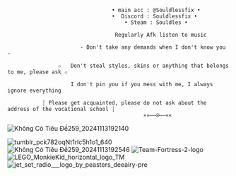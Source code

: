  
                                     • main acc : @Souldlessfix •
                                     •  Discord : Souldlessfix • 
                                         • Steam : Souldles •
                                
                                      Regularly Afk listen to music
                                      
                           - Don't take any demands when I don't know you -
                           
                    ✩   Don't steal styles, skins or anything that belongs to me, please ask ✩
                    
                        I don't pin you if you mess with me, I always ignore everything
                        
               ┆ Please get acquainted, please do not ask about the address of the vocational school ┆
                                               »»——⍟——««


   ![Không Có Tiêu Đề259_20241113192140](https://github.com/user-attachments/assets/598d59fc-0bab-4b44-8343-23fbbff5b106)

   ![tumblr_pck782oqNt1rlc5h1o1_640](https://github.com/user-attachments/assets/9a8d3966-8bdf-47eb-b684-10eabed0019c)
![Không Có Tiêu Đề259_20241113192546](https://github.com/user-attachments/assets/92c15bc1-bcf8-4de7-a16c-b2b3bc20c07e)
![Team-Fortress-2-logo](https://github.com/user-attachments/assets/8f59d394-05e5-4bee-9122-ec67cbaa89cd)
![LEGO_MonkieKid_horizontal_logo_TM](https://github.com/user-attachments/assets/7d091c66-c108-4dfb-859e-35d36fcf20a5)
![jet_set_radio___logo_by_peasters_deeairy-pre](https://github.com/user-attachments/assets/c08181ee-c5b9-4e10-83bc-d8007c31fdf0)



